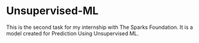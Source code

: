 # Unsupervised-ML
This is the second task for my internship with The Sparks Foundation. It is a model created for Prediction Using Unsupervised ML.
